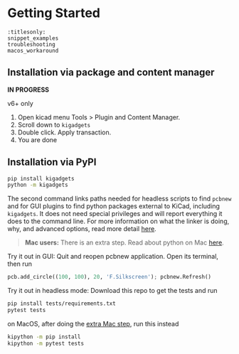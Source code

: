# Getting Started

```{toctree}
:titlesonly:
snippet_examples
troubleshooting
macos_workaround
```

## Installation via package and content manager
**IN PROGRESS**

v6+ only

1. Open kicad menu Tools > Plugin and Content Manager.
2. Scroll down to `kigadgets`
3. Double click. Apply transaction.
4. You are done

## Installation via PyPI
```bash
pip install kigadgets
python -m kigadgets
```
The second command links paths needed for headless scripts to find `pcbnew` and for GUI plugins to find python packages external to KiCad, including `kigadgets`. It does not need special privileges and will report everything it does to the command line.
For more information on what the linker is doing, why, and advanced options, read more detail [here](../design/linker_underthehood).

> **Mac users:** There is an extra step. Read about python on Mac [here](./macos_workaround).

Try it out in GUI: Quit and reopen pcbnew application. Open its terminal, then run
```python
pcb.add_circle((100, 100), 20, 'F.Silkscreen'); pcbnew.Refresh()
```

Try it out in headless mode: Download this repo to get the tests and run
```bash
pip install tests/requirements.txt
pytest tests
```
on MacOS, after doing the [extra Mac step](./macos_workaround), run this instead
```bash
kipython -m pip install
kipython -m pytest tests
```